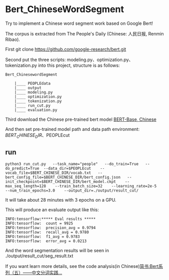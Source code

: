 # Bert_ChineseWordSegment

Try to implement a Chinese word segment work based on Google Bert!

The corpus is extracted from The People's Daily (Chinese: 人民日报, Renmin Ribao).

First git clone https://github.com/google-research/bert.git

Second put the three scripts:  modeling.py、optimization.py、tokenization.py into this project, structure is as follows:

    Bert_ChinesewordSegment

        |____ PEOPLEdata
        |____ output
        |____ modeling.py
        |____ optimization.py
        |____ tokenization.py
        |____ run_cut.py
        |____ evaluation.py

Third download the Chinese pre-trained bert model [BERT-Base, Chinese](https://storage.googleapis.com/bert_models/2018_11_03/chinese_L-12_H-768_A-12.zip)

And then set pre-trained model path and data path environment: $BERT_CHINESE_DIR、$PEOPLEcut

## run

```
python3 run_cut.py   --task_name="people"   --do_train=True   --do_predict=True  --data_dir=$PEOPLEcut    --vocab_file=$BERT_CHINESE_DIR/vocab.txt   --bert_config_file=$BERT_CHINESE_DIR/bert_config.json   --init_checkpoint=$BERT_CHINESE_DIR/bert_model.ckpt    --max_seq_length=128    --train_batch_size=32    --learning_rate=2e-5   --num_train_epochs=3.0    --output_dir=./output/result_cut/
```

It will take about 28 minutes with 3 epochs on a GPU.

This will produce an evaluate output like this:

```
INFO:tensorflow:***** Eval results *****
INFO:tensorflow:  count = 9925
INFO:tensorflow:  precision_avg = 0.9794
INFO:tensorflow:  recall_avg = 0.9780
INFO:tensorflow:  f1_avg = 0.9783
INFO:tensorflow:  error_avg = 0.0213
```
And the word segmentation results will be seen in ./output/result_cut/seg_result.txt

If you want learn more details, see the code analysis(in Chinese)[简书:Bert系列（五）——中文分词实践...](https://www.jianshu.com/p/be0a951445f4)
